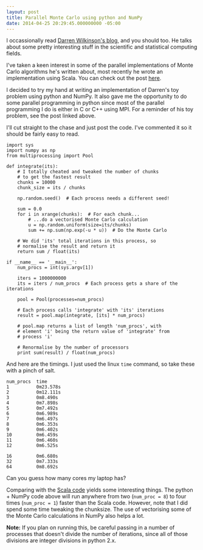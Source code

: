 ```yaml
---
layout: post
title: Parallel Monte Carlo using python and NumPy
date: 2014-04-25 20:29:45.000000000 -05:00
---
```

I occassionally read [Darren Wilkinson's blog](http://darrenjw.wordpress.com/), and you should too.  He talks about some pretty interesting stuff in the scientific and statistical computing fields.

I've taken a keen interest in some of the parallel implementations of Monte Carlo algorithms he's written about, most recently he wrote an implementation using Scala.  You can check out the post [here](http://darrenjw.wordpress.com/2014/02/23/parallel-monte-carlo-using-scala/).

I decided to try my hand at writing an implementation of Darren's  toy problem using python and NumPy.  It also gave me the opportunity to do some parallel programming in python since most of the parallel programming I do is either in C or C++ using MPI.  For a reminder of his toy problem, see the post linked above.

I'll cut straight to the chase and just post the code.  I've commented it so it should be fairly easy to read.

```
import sys
import numpy as np
from multiprocessing import Pool

def integrate(its):
    # I totally cheated and tweaked the number of chunks
    # to get the fastest result
    chunks = 10000
    chunk_size = its / chunks

    np.random.seed()  # Each process needs a different seed!

    sum = 0.0
    for i in xrange(chunks):  # For each chunk...
        # ...do a vectorised Monte Carlo calculation
        u = np.random.uniform(size=its/chunks)
        sum += np.sum(np.exp(-u * u))  # Do the Monte Carlo

	# We did 'its' total iterations in this process, so
    # normalise the result and return it
    return sum / float(its)

if __name__ == '__main__':
    num_procs = int(sys.argv[1])

    iters = 1000000000
    its = iters / num_procs  # Each process gets a share of the iterations

    pool = Pool(processes=num_procs)
    
    # Each process calls 'integrate' with 'its' iterations
    result = pool.map(integrate, [its] * num_procs)
    
    # pool.map returns a list of length 'num_procs', with
    # element 'i' being the return value of 'integrate' from
    # process 'i'

    # Renormalise by the number of processors
    print sum(result) / float(num_procs)
```

And here are the timings.  I just used the linux `time` command, so take these with a pinch of salt.

```
num_procs  time
1          0m23.578s
2          0m12.111s
3          0m8.490s
4          0m7.898s
5          0m7.492s
6          0m6.989s
7          0m6.497s
8          0m6.353s
9          0m6.402s
10         0m6.459s
11         0m6.460s
12         0m6.525s

16         0m6.680s
32         0m7.333s
64         0m8.692s
```

Can you guess how many cores my laptop has?

Comparing with the [Scala code](http://darrenjw.wordpress.com/2014/02/23/parallel-monte-carlo-using-scala/) yields some interesting things.  The python + NumPy code above will run anywhere from two (`num_proc = 8`) to four times (`num_proc = 1`) faster than the Scala code.  However, note that I did spend some time tweaking the chunksize.  The use of vectorising some of the Monte Carlo calculations in NumPy also helps a lot.

**Note:** If you plan on running this, be careful passing in a number of processes that doesn't divide the number of iterations, since all of those divisions are integer divisions in python 2.x.
